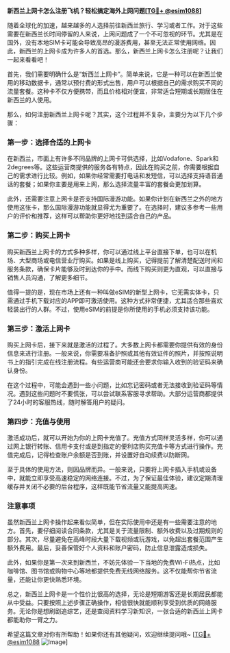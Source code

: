 **新西兰上网卡怎么注册飞机？轻松搞定海外上网问题[[TG💪+ @esim1088](https://t.me/s/esim1088)]**

随着全球化的加速，越来越多的人选择前往新西兰旅行、学习或者工作。对于这些需要在新西兰长时间停留的人来说，上网问题成了一个不可忽视的环节。尤其是在国外，没有本地SIM卡可能会导致高昂的漫游费用，甚至无法正常使用网络。因此，新西兰的上网卡成为许多人的首选。那么，新西兰上网卡怎么注册呢？让我们一起来看看吧！

首先，我们需要明确什么是“新西兰上网卡”。简单来说，它是一种可以在新西兰使用的移动数据卡，通常以预付费的形式出售，用户可以根据自己的需求购买不同的流量套餐。这种卡不仅方便携带，而且价格相对便宜，非常适合短期或长期居住在新西兰的人使用。

那么，如何注册新西兰上网卡呢？其实，这个过程并不复杂，主要分为以下几个步骤：

### **第一步：选择合适的上网卡**
在新西兰，市面上有许多不同品牌的上网卡可供选择，比如Vodafone、Spark和2degrees等。这些运营商提供的服务各有特点，因此在购买之前，你需要根据自己的需求进行比较。例如，如果你经常需要打电话和发短信，可以选择支持语音通话的套餐；如果你主要是用来上网，那么选择流量丰富的套餐会更加划算。

此外，还需要注意上网卡是否支持国际漫游功能。如果你计划在新西兰之外的地方使用这张卡，那么国际漫游功能就显得尤为重要了。在选择时，建议多参考一些用户的评价和推荐，这样可以帮助你更好地找到适合自己的产品。

### **第二步：购买上网卡**
购买新西兰上网卡的方式多种多样，你可以通过线上平台直接下单，也可以在机场、大型商场或电信营业厅购买。如果是线上购买，记得提前了解清楚配送时间和服务条款，确保卡片能够及时到达你的手中。而线下购买则更为直观，可以直接与销售人员沟通，了解更多细节。

值得一提的是，现在市场上还有一种叫做eSIM的新型上网卡，它无需实体卡，只需通过手机下载对应的APP即可激活使用。这种方式非常便捷，尤其适合那些喜欢轻装出行的人群。不过，使用eSIM的前提是你所使用的手机必须支持该功能。

### **第三步：激活上网卡**
购买上网卡后，接下来就是激活的过程了。大多数上网卡都需要你提供有效的身份信息来进行注册。一般来说，你需要准备护照或其他有效证件的照片，并按照说明书上的指引完成在线注册流程。有些运营商可能还会要求你输入收到的验证码来确认身份。

在这个过程中，可能会遇到一些小问题，比如忘记密码或者无法接收到验证码等情况。遇到这些问题时不要慌张，可以尝试联系客服寻求帮助。大部分运营商都提供了24小时的客服热线，随时解答用户的疑问。

### **第四步：充值与使用**
激活成功后，就可以开始为你的上网卡充值了。充值方式同样灵活多样，你可以通过网上银行转账、信用卡支付或是到指定的便利店购买充值卡等方式进行操作。充值完成后，记得检查账户余额是否到账，并设置好自动续费以防断网。

至于具体的使用方法，则因品牌而异。一般来说，只要将上网卡插入手机或设备中，就能立即享受高速稳定的网络连接。不过，为了保证最佳体验，建议定期清理缓存并关闭不必要的后台程序，这样既能节省流量又能提高网速。

### **注意事项**
虽然新西兰上网卡操作起来看似简单，但在实际使用中还是有一些需要注意的地方。首先，要仔细阅读合同条款，尤其是关于流量限制、额外收费以及过期规则的部分。其次，尽量避免在高峰时段大量下载视频或玩游戏，以免超出套餐范围产生额外费用。最后，妥善保管好个人资料和账户密码，防止信息泄露造成损失。

此外，如果你是第一次来到新西兰，不妨先体验一下当地的免费Wi-Fi热点，比如咖啡馆、图书馆或购物中心等地都提供免费无线网络服务。这不仅能帮你节省流量，还能让你更快熟悉环境。

总之，新西兰上网卡是一个性价比很高的选择，无论是短期游客还是长期居民都能从中受益。只要按照上述步骤正确操作，相信很快就能顺利享受到优质的网络服务。无论你是想刷剧追综艺，还是查阅资料学习新知识，一张合适的新西兰上网卡都能助你一臂之力。

希望这篇文章对你有所帮助！如果你还有其他疑问，欢迎继续提问哦~ [[TG💪+ @esim1088](https://t.me/s/esim1088) ![Image](https://i.postimg.cc/4NQfJmqS/Snipaste-2025-05-13-00-14-12.png)]